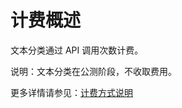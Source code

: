 # 计费概述

文本分类通过 API 调用次数计费。

说明：文本分类在公测阶段，不收取费用。

更多详情请参见：[计费方式说明](https://docs.jdcloud.com/cn/billing/pay-as-you-go)







     
    
